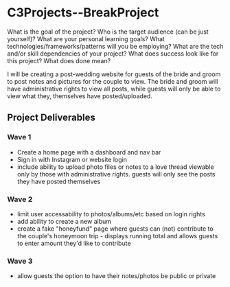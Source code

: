# C3Projects--BreakProject
What is the goal of the project?
Who is the target audience (can be just yourself)?
What are your personal learning goals?
What technologies/frameworks/patterns will you be employing?
What are the tech and/or skill dependencies of your project?
What does success look like for this project? What does done mean?

I will be creating a post-wedding website for guests of the bride and groom to post notes and pictures for the couple to view. The bride and groom will have administrative rights to view all posts, while guests will only be able to view what they, themselves have posted/uploaded.

## Project Deliverables
### Wave 1
- Create a home page with a dashboard and nav bar
- Sign in with Instagram or website login
- include ability to upload photo files or notes to a love thread viewable only by those with administrative rights. guests will only see the posts they have posted themselves

### Wave 2
- limit user accessability to photos/albums/etc based on login rights
- add ability to create a new album
- create a fake "honeyfund" page where guests can (not) contribute to the couple's honeymoon trip - displays running total and allows guests to enter amount they'd like to contribute

### Wave 3
- allow guests the option to have their notes/photos be public or private
